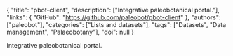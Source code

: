 {
  "title": "pbot-client",
  "description": ["Integrative paleobotanical portal."],
  "links": {
    "GitHub": "https://github.com/paleobot/pbot-client"
  },
  "authors": ["paleobot"],
  "categories": ["Lists and datasets"],
  "tags": ["Datasets", "Data management", "Palaeobotany"],
  "doi": null
}

<!-- Generated by csv2md.R – do not edit by hand -->

Integrative paleobotanical portal.